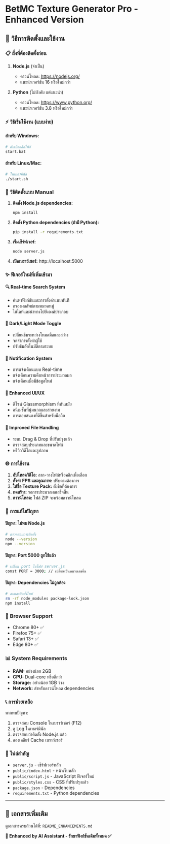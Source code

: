 # BetMC Texture Generator Pro - Enhanced Version

## 🚀 วิธีการติดตั้งและใช้งาน

### 📋 สิ่งที่ต้องติดตั้งก่อน

1. **Node.js** (จำเป็น)
   - ดาวน์โหลด: https://nodejs.org/
   - แนะนำเวอร์ชัน 16 หรือใหม่กว่า

2. **Python** (ไม่บังคับ แต่แนะนำ)
   - ดาวน์โหลด: https://www.python.org/
   - แนะนำเวอร์ชัน 3.8 หรือใหม่กว่า

### ⚡ วิธีเริ่มใช้งาน (แบบง่าย)

#### สำหรับ Windows:
```bash
# ดับเบิลคลิกไฟล์
start.bat
```

#### สำหรับ Linux/Mac:
```bash
# ในเทอร์มินัล
./start.sh
```

### 🔧 วิธีติดตั้งแบบ Manual

1. **ติดตั้ง Node.js dependencies:**
   ```bash
   npm install
   ```

2. **ติดตั้ง Python dependencies (ถ้ามี Python):**
   ```bash
   pip install -r requirements.txt
   ```

3. **เริ่มเซิร์ฟเวอร์:**
   ```bash
   node server.js
   ```

4. **เปิดเบราว์เซอร์:** http://localhost:5000

### ✨ ฟีเจอร์ใหม่ที่เพิ่มเข้ามา

#### 🔍 **Real-time Search System**
- ค้นหาฟังก์ชันและการตั้งค่าแบบทันที
- กรองผลลัพธ์ตามหมวดหมู่
- ไฮไลท์และนำทางไปยังองค์ประกอบ

#### 🌙 **Dark/Light Mode Toggle**  
- เปลี่ยนธีมระหว่างโหมดมืดและสว่าง
- จดจำการตั้งค่าผู้ใช้
- ปรับธีมอัตโนมัติตามระบบ

#### 🔔 **Notification System**
- การแจ้งเตือนแบบ Real-time
- แจ้งเตือนความคืบหน้าการประมวลผล
- แจ้งเตือนเมื่อมีข้อมูลใหม่

#### 🎨 **Enhanced UI/UX**
- ดีไซน์ Glassmorphism ที่ทันสมัย
- อนิเมชั่นที่นุ่มนวลและสวยงาม
- การตอบสนองที่ดีขึ้นสำหรับมือถือ

#### 📁 **Improved File Handling**
- ระบบ Drag & Drop ที่ปรับปรุงแล้ว
- ตรวจสอบประเภทและขนาดไฟล์
- พรีวิววิดีโอและรูปภาพ

### 🌐 การใช้งาน

1. **อัปโหลดวิดีโอ:** ลาก-วางไฟล์หรือคลิกเพื่อเลือก
2. **ตั้งค่า FPS และคุณภาพ:** ปรับตามต้องการ
3. **ใส่ชื่อ Texture Pack:** ตั้งชื่อที่ต้องการ
4. **กดสร้าง:** รอการประมวลผลเสร็จสิ้น
5. **ดาวน์โหลด:** ไฟล์ ZIP จะพร้อมดาวน์โหลด

### 🔧 การแก้ไขปัญหา

#### ปัญหา: ไม่พบ Node.js
```bash
# ตรวจสอบการติดตั้ง
node --version
npm --version
```

#### ปัญหา: Port 5000 ถูกใช้แล้ว
```bash
# เปลี่ยน port ในไฟล์ server.js
const PORT = 3000; // เปลี่ยนเป็นหมายเลขอื่น
```

#### ปัญหา: Dependencies ไม่ถูกต้อง
```bash
# ลบและติดตั้งใหม่
rm -rf node_modules package-lock.json
npm install
```

### 📱 Browser Support
- Chrome 80+ ✅
- Firefox 75+ ✅  
- Safari 13+ ✅
- Edge 80+ ✅

### 📊 System Requirements
- **RAM:** อย่างน้อย 2GB
- **CPU:** Dual-core หรือดีกว่า
- **Storage:** อย่างน้อย 1GB ว่าง
- **Network:** สำหรับดาวน์โหลด dependencies

### 📞 การช่วยเหลือ

หากพบปัญหา:
1. ตรวจสอบ Console ในเบราว์เซอร์ (F12)
2. ดู Log ในเทอร์มินัล
3. ตรวจสอบว่าติดตั้ง Node.js แล้ว
4. ลองเคลียร์ Cache เบราว์เซอร์

### 📄 ไฟล์สำคัญ

- `server.js` - เซิร์ฟเวอร์หลัก
- `public/index.html` - หน้าเว็บหลัก  
- `public/script.js` - JavaScript ฟีเจอร์ใหม่
- `public/styles.css` - CSS ที่ปรับปรุงแล้ว
- `package.json` - Dependencies
- `requirements.txt` - Python dependencies

---

## 🎯 เอกสารเพิ่มเติม

ดูเอกสารครบถ้วนได้ที่: `README_ENHANCEMENTS.md`

**🚀 Enhanced by AI Assistant - รักษาฟังก์ชันเดิมทั้งหมด ✅**
